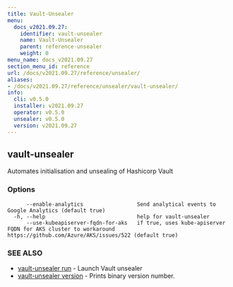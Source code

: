 ```yaml
---
title: Vault-Unsealer
menu:
  docs_v2021.09.27:
    identifier: vault-unsealer
    name: Vault-Unsealer
    parent: reference-unsealer
    weight: 0
menu_name: docs_v2021.09.27
section_menu_id: reference
url: /docs/v2021.09.27/reference/unsealer/
aliases:
- /docs/v2021.09.27/reference/unsealer/vault-unsealer/
info:
  cli: v0.5.0
  installer: v2021.09.27
  operator: v0.5.0
  unsealer: v0.5.0
  version: v2021.09.27
---
```


## vault-unsealer

Automates initialisation and unsealing of Hashicorp Vault

### Options

```
      --enable-analytics                 Send analytical events to Google Analytics (default true)
  -h, --help                             help for vault-unsealer
      --use-kubeapiserver-fqdn-for-aks   if true, uses kube-apiserver FQDN for AKS cluster to workaround https://github.com/Azure/AKS/issues/522 (default true)
```

### SEE ALSO

* [vault-unsealer run](/docs/v2021.09.27/reference/unsealer/vault-unsealer_run)	 - Launch Vault unsealer
* [vault-unsealer version](/docs/v2021.09.27/reference/unsealer/vault-unsealer_version)	 - Prints binary version number.

